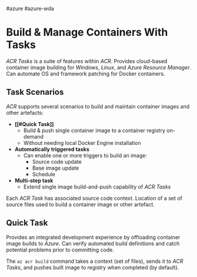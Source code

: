 #azure #azure-wda 

# Build & Manage Containers With Tasks
*ACR Tasks* is a suite of features within *ACR*.
Provides cloud-based container image building for *Windows*, *Linux*, and *Azure Resource Manager*.
Can automate OS and framework patching for Docker containers.

## Task Scenarios
*ACR* supports several scenarios to build and maintain container images and other artefacts:
- **[[#Quick Task]]**
	- Build & push single container image to a container registry on-demand
	- Without needing local Docker Engine installation
- **Automatically triggered tasks**
	- Can enable one or more triggers to build an image:
		- Source code update
		- Base image update
		- Schedule
- **Multi-step task**
	- Extend single image build-and-push capability of *ACR Tasks*

Each *ACR Task* has associated source code context.
Location of a set of source files used to build a container image or other artefact.

## Quick Task
Provides an integrated development experience by offloading container image builds to *Azure*.
Can verify automated build definitions and catch potential problems prior to committing code.

The `az acr build` command takes a context (set of files), sends it to *ACR Tasks*, and pushes built image to registry when completed (by default).